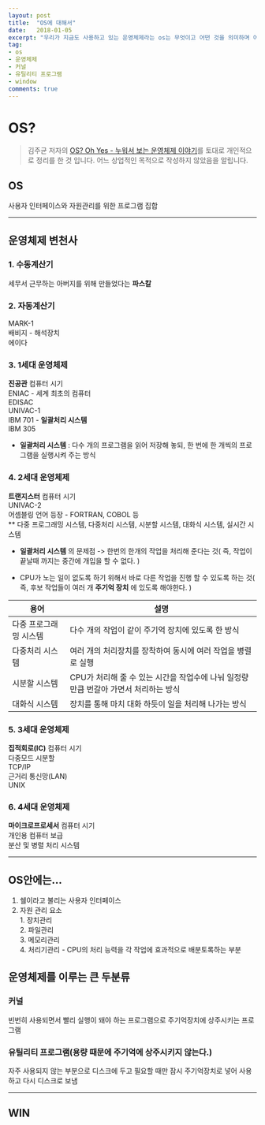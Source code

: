 ```yaml
---
layout: post
title:  "OS에 대해서"
date:   2018-01-05
excerpt: "우리가 지금도 사용하고 있는 운영체제라는 os는 무엇이고 어떤 것을 의미하며 어떤 기능이 있을까?"
tag:
- os
- 운영체제
- 커널
- 유틸리티 프로그램
- window
comments: true
---
```


**OS?**
===

> 김주균 저자의  [OS? Oh Yes - 누워서 보는 운영체제 이야기](http://www.aladin.co.kr/shop/wproduct.aspx?ItemId=30281937)를 토대로 개인적으로 정리를 한 것 입니다. 어느 상업적인 목적으로 작성하지 않았음을 알립니다.

## **OS**
  사용자 인터페이스와 자원관리를 위한 프로그램 집합

---

## 운영체제 변천사

### 1. 수동계산기
  세무서 근무하는 아버지를 위해 만들었다는 **파스칼**

### 2. 자동계산기
  MARK-1<br>
  배비지 - 해석장치<br>
  에이다<br>

### 3. 1세대 운영체제
  **진공관** 컴퓨터 시기<br>
  ENIAC - 세계 최초의 컴퓨터<br>
  EDISAC<br>
  UNIVAC-1<br>
  IBM 701 - **일괄처리 시스템**<br>
  IBM 305<br>

  - **일괄처리 시스템** : 다수 개의 프로그램을 읽어 저장해 놓되, 한 번에 한 개씩의 프로그램을 실행시켜 주는 방식

### 4. 2세대 운영체제
  **트랜지스터** 컴퓨터 시기<br>
  UNIVAC-2<br>
  어셈블링 언어 등장 - FORTRAN, COBOL 등<br>
  \** 다중 프로그래밍 시스템, 다중처리 시스템, 시분할 시스템, 대화식 시스템, 실시간 시스템

  -  **일괄처리 시스템** 의 문제점 -> 한번의 한개의 작업을 처리해 준다는 것( 즉, 작업이 끝날때 까지는 중간에 개입을 할 수 없다. )

  - CPU가 노는 일이 없도록 하기 위해서 바로 다른 작업을 진행 할 수 있도록 하는 것( 즉, 후보 작업들이 여러 개 **주기억 장치** 에 있도록 해야한다. )

|용어|설명|
|-|-|
|다중 프로그래밍 시스템|다수 개의 작업이 같이 주기억 장치에 있도록 한 방식|
|다중처리 시스템|여러 개의 처리장치를 장착하여 동시에 여러 작업을 병렬로 실행|
|시분할 시스템|CPU가 처리해 줄 수 있는 시간을 작업수에 나눠 일정량만큼 번갈아 가면서 처리하는 방식|
|대화식 시스템|장치를 통해 마치 대화 하듯이 일을 처리해 나가는 방식|

### 5. 3세대 운영체제
  **집적회로(IC)** 컴퓨터 시기<br>
  다중모드 시분할<br>
  TCP/IP<br>
  근거리 통신망(LAN)<br>
  UNIX<br>

### 6. 4세대 운영체제
  **마이크로프로세서** 컴퓨터 시기<br>
  개인용 컴퓨터 보급<br>
  분산 및 병렬 처리 시스템<br>

---

## OS안에는...

  1. 쉘이라고 불리는 사용자 인터페이스
  2. 자원 관리 요소<br>
    1. 장치관리<br>
    2. 파일관리<br>
    3. 메모리관리<br>
    4. 처리기관리 - CPU의 처리 능력을 각 작업에 효과적으로 배분토록하는 부분<br>

## 운영체제를 이루는 큰 두분류

### 커널
빈번히 사용되면서 빨리 실행이 돼야 하는 프로그램으로 주기억장치에 상주시키는 프로그램

### 유틸리티 프로그램(용량 때문에 주기억에 상주시키지 않는다.)
자주 사용되지 않는 부분으로 디스크에 두고 필요할 때만 잠시 주기억장치로 넣어 사용하고 다시 디스크로 보냄

---

## WIN
